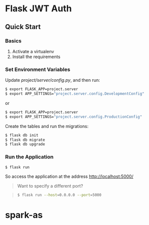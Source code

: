 # Flask JWT Auth

## Quick Start

### Basics

1. Activate a virtualenv
1. Install the requirements

### Set Environment Variables

Update *project/server/config.py*, and then run:

```sh
$ export FLASK_APP=project.server
$ export APP_SETTINGS="project.server.config.DevelopmentConfig"
```

or

```sh
$ export FLASK_APP=project.server
$ export APP_SETTINGS="project.server.config.ProductionConfig"
```

Create the tables and run the migrations:

```sh
$ flask db init
$ flask db migrate
$ flask db upgrade
```

### Run the Application

```sh
$ flask run
```

So access the application at the address [http://localhost:5000/](http://localhost:5000/)

> Want to specify a different port?

> ```sh
> $ flask run --host=0.0.0.0 --port=5000
> ```
# spark-as
